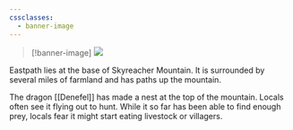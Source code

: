 ```yaml
---
cssclasses:
  - banner-image
---
```

> [!banner-image] <img src="https://basiclandart.com/wp-content/uploads/2020/09/jmp-62-mountain-dero.jpg">

Eastpath lies at the base of Skyreacher Mountain. It is surrounded by several miles of farmland and has paths up the mountain.

The dragon [[Denefel]] has made a nest at the top of the mountain. Locals often see it flying out to hunt. While it so far has been able to find enough prey, locals fear it might start eating livestock or villagers.